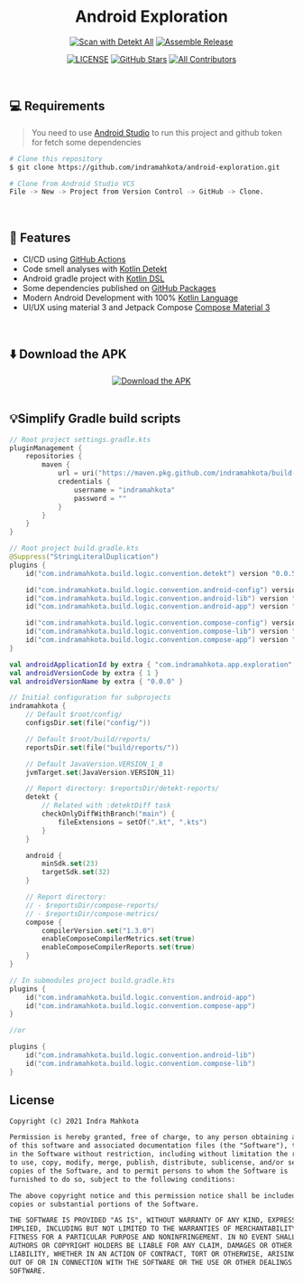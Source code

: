 <h1 align="center">Android Exploration</h1>

<div align="center">
<a href="https://github.com/indramahkota/android-exploration/actions/workflows/detekt-all.yml"><img src="https://github.com/indramahkota/android-exploration/actions/workflows/detekt-all.yml/badge.svg" alt="Scan with Detekt All"/></a> <a href="https://github.com/indramahkota/android-exploration/actions/workflows/assemble-release.yml"><img src="https://github.com/indramahkota/android-exploration/actions/workflows/assemble-release.yml/badge.svg" alt="Assemble Release"/></a>

<a href="https://github.com/indramahkota/android-exploration/blob/master/LICENSE"><img src="https://img.shields.io/github/license/indramahkota/android-exploration?color=blue" alt="LICENSE"/></a> <a href="https://github.com/indramahkota/android-exploration/stargazers"><img src="https://img.shields.io/github/stars/indramahkota/android-exploration" alt="GitHub Stars"/></a> <a href="#contributors"><img src="https://img.shields.io/badge/all_contributors-1-orange.svg?style=flat" alt="All Contributors"/></a>
</div>

<br/>

## 💻 Requirements

> You need to use [Android Studio](https://developer.android.com/studio) to run this project and github token for fetch some dependencies

```bash
# Clone this repository
$ git clone https://github.com/indramahkota/android-exploration.git

# Clone from Android Studio VCS
File -> New -> Project from Version Control -> GitHub -> Clone.
```

</br>

## 📝 Features

- CI/CD using [GitHub Actions](https://docs.github.com/en/actions/learn-github-actions/understanding-github-actions)
- Code smell analyses with [Kotlin Detekt](https://github.com/detekt/detekt)
- Android gradle project with [Kotlin DSL](https://docs.gradle.org/current/userguide/kotlin_dsl.html)
- Some dependencies published on [GitHub Packages](https://docs.github.com/en/packages)
- Modern Android Development with 100% [Kotlin Language](https://kotlinlang.org/)
- UI/UX using material 3 and Jetpack Compose [Compose Material 3](https://developer.android.com/jetpack/androidx/releases/compose-material3)

</br>

## ⬇️ Download the APK

<div align="center">
<a href="https://github.com/indramahkota/android-exploration/actions/workflows/assemble-release.yml"><img src="https://user-images.githubusercontent.com/34052126/193442434-1a36f7d2-a378-4230-9315-c044b030320f.png" alt="Download the APK"/></a>
</div>
</br>

## 💡Simplify Gradle build scripts

```kt
// Root project settings.gradle.kts
pluginManagement {
    repositories {
        maven {
            url = uri("https://maven.pkg.github.com/indramahkota/build-logic-public/")
            credentials {
                username = "indramahkota"
                password = ""
            }
        }
    }
}
```

```kt
// Root project build.gradle.kts
@Suppress("StringLiteralDuplication")
plugins {
    id("com.indramahkota.build.logic.convention.detekt") version "0.0.5"

    id("com.indramahkota.build.logic.convention.android-config") version "0.0.5"
    id("com.indramahkota.build.logic.convention.android-lib") version "0.0.5" apply false
    id("com.indramahkota.build.logic.convention.android-app") version "0.0.5" apply false

    id("com.indramahkota.build.logic.convention.compose-config") version "0.0.5"
    id("com.indramahkota.build.logic.convention.compose-lib") version "0.0.5" apply false
    id("com.indramahkota.build.logic.convention.compose-app") version "0.0.5" apply false
}

val androidApplicationId by extra { "com.indramahkota.app.exploration" }
val androidVersionCode by extra { 1 }
val androidVersionName by extra { "0.0.0" }

// Initial configuration for subprojects
indramahkota {
    // Default $root/config/
    configsDir.set(file("config/"))

    // Default $root/build/reports/
    reportsDir.set(file("build/reports/"))

    // Default JavaVersion.VERSION_1_8
    jvmTarget.set(JavaVersion.VERSION_11)

    // Report directory: $reportsDir/detekt-reports/
    detekt {
        // Related with :detektDiff task
        checkOnlyDiffWithBranch("main") {
            fileExtensions = setOf(".kt", ".kts")
        }
    }

    android {
        minSdk.set(23)
        targetSdk.set(32)
    }

    // Report directory:
    // - $reportsDir/compose-reports/
    // - $reportsDir/compose-metrics/
    compose {
        compilerVersion.set("1.3.0")
        enableComposeCompilerMetrics.set(true)
        enableComposeCompilerReports.set(true)
    }
}
```

```kt
// In submodules project build.gradle.kts
plugins {
    id("com.indramahkota.build.logic.convention.android-app")
    id("com.indramahkota.build.logic.convention.compose-app")
}

//or

plugins {
    id("com.indramahkota.build.logic.convention.android-lib")
    id("com.indramahkota.build.logic.convention.compose-lib")
}
```

## License

```markdown
Copyright (c) 2021 Indra Mahkota

Permission is hereby granted, free of charge, to any person obtaining a copy
of this software and associated documentation files (the "Software"), to deal
in the Software without restriction, including without limitation the rights
to use, copy, modify, merge, publish, distribute, sublicense, and/or sell
copies of the Software, and to permit persons to whom the Software is
furnished to do so, subject to the following conditions:

The above copyright notice and this permission notice shall be included in all
copies or substantial portions of the Software.

THE SOFTWARE IS PROVIDED "AS IS", WITHOUT WARRANTY OF ANY KIND, EXPRESS OR
IMPLIED, INCLUDING BUT NOT LIMITED TO THE WARRANTIES OF MERCHANTABILITY,
FITNESS FOR A PARTICULAR PURPOSE AND NONINFRINGEMENT. IN NO EVENT SHALL THE
AUTHORS OR COPYRIGHT HOLDERS BE LIABLE FOR ANY CLAIM, DAMAGES OR OTHER
LIABILITY, WHETHER IN AN ACTION OF CONTRACT, TORT OR OTHERWISE, ARISING FROM,
OUT OF OR IN CONNECTION WITH THE SOFTWARE OR THE USE OR OTHER DEALINGS IN THE
SOFTWARE.
```

